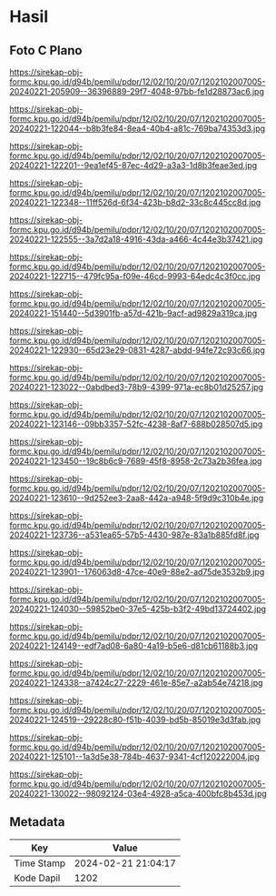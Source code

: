 # Hasil

## Foto C Plano

https://sirekap-obj-formc.kpu.go.id/d94b/pemilu/pdpr/12/02/10/20/07/1202102007005-20240221-205909--36396889-29f7-4048-97bb-fe1d28873ac6.jpg

https://sirekap-obj-formc.kpu.go.id/d94b/pemilu/pdpr/12/02/10/20/07/1202102007005-20240221-122044--b8b3fe84-8ea4-40b4-a81c-769ba74353d3.jpg

https://sirekap-obj-formc.kpu.go.id/d94b/pemilu/pdpr/12/02/10/20/07/1202102007005-20240221-122201--9ea1ef45-87ec-4d29-a3a3-1d8b3feae3ed.jpg

https://sirekap-obj-formc.kpu.go.id/d94b/pemilu/pdpr/12/02/10/20/07/1202102007005-20240221-122348--11ff526d-6f34-423b-b8d2-33c8c445cc8d.jpg

https://sirekap-obj-formc.kpu.go.id/d94b/pemilu/pdpr/12/02/10/20/07/1202102007005-20240221-122555--3a7d2a18-4916-43da-a466-4c44e3b37421.jpg

https://sirekap-obj-formc.kpu.go.id/d94b/pemilu/pdpr/12/02/10/20/07/1202102007005-20240221-122715--479fc95a-f09e-46cd-9993-64edc4c3f0cc.jpg

https://sirekap-obj-formc.kpu.go.id/d94b/pemilu/pdpr/12/02/10/20/07/1202102007005-20240221-151440--5d3901fb-a57d-421b-9acf-ad9829a319ca.jpg

https://sirekap-obj-formc.kpu.go.id/d94b/pemilu/pdpr/12/02/10/20/07/1202102007005-20240221-122930--65d23e29-0831-4287-abdd-94fe72c93c66.jpg

https://sirekap-obj-formc.kpu.go.id/d94b/pemilu/pdpr/12/02/10/20/07/1202102007005-20240221-123022--0abdbed3-78b9-4399-971a-ec8b01d25257.jpg

https://sirekap-obj-formc.kpu.go.id/d94b/pemilu/pdpr/12/02/10/20/07/1202102007005-20240221-123146--09bb3357-52fc-4238-8af7-688b028507d5.jpg

https://sirekap-obj-formc.kpu.go.id/d94b/pemilu/pdpr/12/02/10/20/07/1202102007005-20240221-123450--19c8b6c9-7689-45f8-8958-2c73a2b36fea.jpg

https://sirekap-obj-formc.kpu.go.id/d94b/pemilu/pdpr/12/02/10/20/07/1202102007005-20240221-123610--9d252ee3-2aa8-442a-a948-5f9d9c310b4e.jpg

https://sirekap-obj-formc.kpu.go.id/d94b/pemilu/pdpr/12/02/10/20/07/1202102007005-20240221-123736--a531ea65-57b5-4430-987e-83a1b885fd8f.jpg

https://sirekap-obj-formc.kpu.go.id/d94b/pemilu/pdpr/12/02/10/20/07/1202102007005-20240221-123901--176063d8-47ce-40e9-88e2-ad75de3532b9.jpg

https://sirekap-obj-formc.kpu.go.id/d94b/pemilu/pdpr/12/02/10/20/07/1202102007005-20240221-124030--59852be0-37e5-425b-b3f2-49bd13724402.jpg

https://sirekap-obj-formc.kpu.go.id/d94b/pemilu/pdpr/12/02/10/20/07/1202102007005-20240221-124149--edf7ad08-6a80-4a19-b5e6-d81cb61188b3.jpg

https://sirekap-obj-formc.kpu.go.id/d94b/pemilu/pdpr/12/02/10/20/07/1202102007005-20240221-124338--a7424c27-2229-461e-85e7-a2ab54e74218.jpg

https://sirekap-obj-formc.kpu.go.id/d94b/pemilu/pdpr/12/02/10/20/07/1202102007005-20240221-124519--29228c80-f51b-4039-bd5b-85019e3d3fab.jpg

https://sirekap-obj-formc.kpu.go.id/d94b/pemilu/pdpr/12/02/10/20/07/1202102007005-20240221-125101--1a3d5e38-784b-4637-9341-4cf120222004.jpg

https://sirekap-obj-formc.kpu.go.id/d94b/pemilu/pdpr/12/02/10/20/07/1202102007005-20240221-130022--98092124-03e4-4928-a5ca-400bfc8b453d.jpg


## Metadata

| Key        | Value               |
| ---------- | ------------------- |
| Time Stamp | 2024-02-21 21:04:17 |
| Kode Dapil | 1202                |



